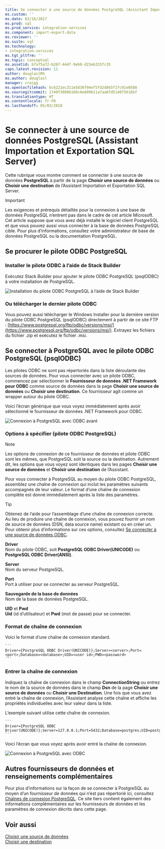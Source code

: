 ```yaml
---
title: Se connecter à une source de données PostgreSQL (Assistant Importation et Exportation SQL Server) | Microsoft Docs
ms.custom: ''
ms.date: 03/16/2017
ms.prod: sql
ms.prod_service: integration-services
ms.component: import-export-data
ms.reviewer: ''
ms.suite: sql
ms.technology:
- integration-services
ms.tgt_pltfrm: ''
ms.topic: conceptual
ms.assetid: b7a75a72-b267-444f-9eb8-d23eb333fc35
caps.latest.revision: 11
author: douglaslMS
ms.author: douglasl
manager: craigg
ms.openlocfilehash: bc6221ec311e5836f94ef5fd2d865f1fc91e0588
ms.sourcegitcommit: 1740f3090b168c0e809611a7aa6fd514075616bf
ms.translationtype: HT
ms.contentlocale: fr-FR
ms.lasthandoff: 05/03/2018
---
```

# <a name="connect-to-a-postgresql-data-source-sql-server-import-and-export-wizard"></a>Se connecter à une source de données PostgreSQL (Assistant Importation et Exportation SQL Server)
Cette rubrique vous montre comment se connecter à une source de données **PostgreSQL** à partir de la page **Choisir une source de données** ou **Choisir une destination** de l’Assistant Importation et Exportation SQL Server. 

> [!IMPORTANT]
> Les exigences et prérequis détaillés pour la connexion à une base de données PostgreSQL n’entrent pas dans le cadre de cet article Microsoft. Cet article suppose que vous avez déjà installé le logiciel client PostgreSQL et que vous pouvez aussi vous connecter à la base de données PostgreSQL cible. Pour plus d’informations, consultez votre administrateur de base de données PostgreSQL ou la documentation PostgreSQL.

## <a name="get-the-postgresql-odbc-driver"></a>Se procurer le pilote ODBC PostgreSQL

### <a name="install-the-odbc-driver-with-stack-builder"></a>Installer le pilote ODBC à l’aide de Stack Builder
Exécutez Stack Builder pour ajouter le pilote ODBC PostgreSQL (psqlODBC) à votre installation de PostgreSQL.

![Installation du pilote ODBC PostgreSQL à l’aide de Stack Builder](../../integration-services/import-export-data/media/install-postgresql-odbc-with-stack-builder.png)

### <a name="or-download-the-latest-odbc-driver"></a>Ou télécharger le dernier pilote ODBC
Vous pouvez aussi télécharger le Windows Installer pour la dernière version du pilote ODBC PostgreSQL (psqlODBC) directement à partir de ce site FTP : [https://www.postgresql.org/ftp/odbc/versions/msi/](https://www.postgresql.org/ftp/odbc/versions/msi/). Extrayez les fichiers du fichier .zip et exécutez le fichier .msi.

## <a name="connect-to-postgresql-with-the-postgresql-odbc-driver-psqlodbc"></a>Se connecter à PostgreSQL avec le pilote ODBC PostgreSQL (psqlODBC)
Les pilotes ODBC ne sont pas répertoriés dans la liste déroulante des sources de données. Pour vous connecter avec un pilote ODBC, commencez par sélectionner le **Fournisseur de données .NET Framework pour ODBC** comme source de données dans la page **Choisir une source de données** ou **Choisir une destination**. Ce fournisseur agit comme un wrapper autour du pilote ODBC.

Voici l’écran générique que vous voyez immédiatement après avoir sélectionné le fournisseur de données .NET Framework pour ODBC.

![Connexion à PostgreSQL avec ODBC avant](../../integration-services/import-export-data/media/connect-to-sql-with-odbc-before.jpg)

### <a name="options-to-specify-postgresql-odbc-driver"></a>Options à spécifier (pilote ODBC PostgreSQL)

> [!NOTE]
> Les options de connexion de ce fournisseur de données et pilote ODBC sont les mêmes, que PostgreSQL soit la source ou la destination. Autrement dit, les options que vous voyez sont identiques dans les pages **Choisir une source de données** et **Choisir une destination** de l’Assistant.

Pour vous connecter à PostgreSQL au moyen du pilote ODBC PostgreSQL, assemblez une chaîne de connexion qui inclut les paramètres suivants accompagnés de leur valeur. Le format d’une chaîne de connexion complète est donné immédiatement après la liste des paramètres.

> [!TIP]
> Obtenez de l’aide pour l’assemblage d’une chaîne de connexion correcte. Au lieu de produire une chaîne de connexion, vous pouvez fournir un nom de source de données (DSN, data source name) existant ou en créer un. Pour obtenir plus d’informations sur ces options, consultez [Se connecter à une source de données ODBC](../../integration-services/import-export-data/connect-to-an-odbc-data-source-sql-server-import-and-export-wizard.md).

**Driver**  
Nom du pilote ODBC, soit **PostgreSQL ODBC Driver(UNICODE)** ou **PostgreSQL ODBC Driver(ANSI)**.

**Server**  
Nom du serveur PostgreSQL. 

**Port**  
Port à utiliser pour se connecter au serveur PostgreSQL.

**Sauvegarde de la base de données**  
Nom de la base de données PostgreSQL.

**UID** et **Pwd**   
**Uid** (id d’utilisateur) et **Pwd** (mot de passe) pour se connecter.

### <a name="connection-string-format"></a>Format de chaîne de connexion
Voici le format d’une chaîne de connexion standard. 

    ```
    Driver={PostgreSQL ODBC Driver(UNICODE)};Server=<server>;Port=<port>;Database=<database>;UID=<user id>;PWD=<password>
    ```

### <a name="enter-the-connection-string"></a>Entrer la chaîne de connexion
Indiquez la chaîne de connexion dans le champ **ConnectionString** ou entrez le nom de la source de données dans le champ **Dsn** de la page **Choisir une source de données** ou **Choisir une Destination**. Une fois que vous avez entré la chaîne de connexion, l’Assistant analyse cette chaîne et affiche les propriétés individuelles avec leur valeur dans la liste.

L’exemple suivant utilise cette chaîne de connexion.

    ```
    Driver={PostgreSQL ODBC Driver(UNICODE)};Server=127.0.0.1;Port=5432;Database=postgres;UID=postgres;PWD=********
    ```

Voici l’écran que vous voyez après avoir entré la chaîne de connexion.

![Connexion à PostgreSQL avec ODBC](../../integration-services/import-export-data/media/connect-to-postgresql-with-odbc.png)

## <a name="other-data-providers-and-more-info"></a>Autres fournisseurs de données et renseignements complémentaires
Pour plus d’informations sur la façon de se connecter à PostgreSQL au moyen d’un fournisseur de données qui n’est pas répertorié ici, consultez [Chaînes de connexion PostgreSQL](https://www.connectionstrings.com/postgresql/). Ce site tiers contient également des informations complémentaires sur les fournisseurs de données et les paramètres de connexion décrits dans cette page.

## <a name="see-also"></a>Voir aussi
[Choisir une source de données](../../integration-services/import-export-data/choose-a-data-source-sql-server-import-and-export-wizard.md)  
[Choisir une destination](../../integration-services/import-export-data/choose-a-destination-sql-server-import-and-export-wizard.md)

